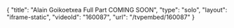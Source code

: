 {
    "title": "Alain Goikoetxea Full Part COMING SOON",
    "type": "solo",
    "layout": "iframe-static",
    "videoId": "160087",
    "url": "\/tvpembed\/160087"
}